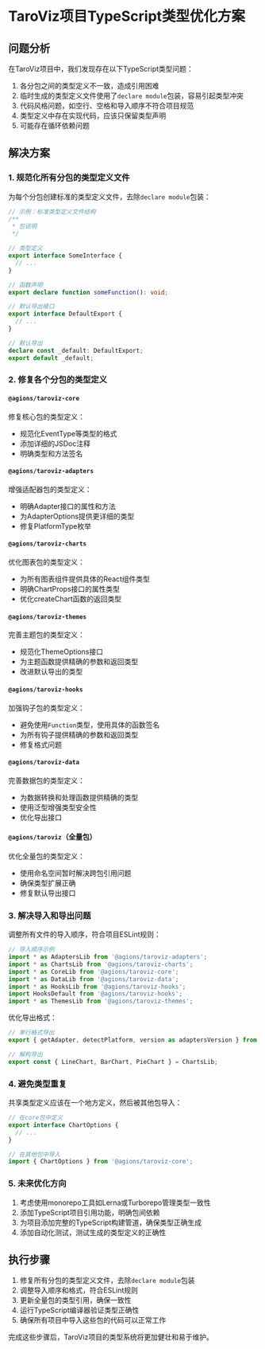 # TaroViz项目TypeScript类型优化方案

## 问题分析

在TaroViz项目中，我们发现存在以下TypeScript类型问题：

1. 各分包之间的类型定义不一致，造成引用困难
2. 临时生成的类型定义文件使用了`declare module`包装，容易引起类型冲突
3. 代码风格问题，如空行、空格和导入顺序不符合项目规范
4. 类型定义中存在实现代码，应该只保留类型声明
5. 可能存在循环依赖问题

## 解决方案

### 1. 规范化所有分包的类型定义文件

为每个分包创建标准的类型定义文件，去除`declare module`包装：

```typescript
// 示例：标准类型定义文件结构
/**
 * 包说明
 */

// 类型定义
export interface SomeInterface {
  // ...
}

// 函数声明
export declare function someFunction(): void;

// 默认导出接口
export interface DefaultExport {
  // ...
}

// 默认导出
declare const _default: DefaultExport;
export default _default;
```

### 2. 修复各个分包的类型定义

#### `@agions/taroviz-core`

修复核心包的类型定义：
- 规范化EventType等类型的格式
- 添加详细的JSDoc注释
- 明确类型和方法签名

#### `@agions/taroviz-adapters`

增强适配器包的类型定义：
- 明确Adapter接口的属性和方法
- 为AdapterOptions提供更详细的类型
- 修复PlatformType枚举

#### `@agions/taroviz-charts`

优化图表包的类型定义：
- 为所有图表组件提供具体的React组件类型
- 明确ChartProps接口的属性类型
- 优化createChart函数的返回类型

#### `@agions/taroviz-themes`

完善主题包的类型定义：
- 规范化ThemeOptions接口
- 为主题函数提供精确的参数和返回类型
- 改进默认导出的类型

#### `@agions/taroviz-hooks`

加强钩子包的类型定义：
- 避免使用`Function`类型，使用具体的函数签名
- 为所有钩子提供精确的参数和返回类型
- 修复格式问题

#### `@agions/taroviz-data`

完善数据包的类型定义：
- 为数据转换和处理函数提供精确的类型
- 使用泛型增强类型安全性
- 优化导出接口

#### `@agions/taroviz`（全量包）

优化全量包的类型定义：
- 使用命名空间暂时解决跨包引用问题
- 确保类型扩展正确
- 修复默认导出接口

### 3. 解决导入和导出问题

调整所有文件的导入顺序，符合项目ESLint规则：

```typescript
// 导入顺序示例
import * as AdaptersLib from '@agions/taroviz-adapters';
import * as ChartsLib from '@agions/taroviz-charts';
import * as CoreLib from '@agions/taroviz-core';
import * as DataLib from '@agions/taroviz-data';
import * as HooksLib from '@agions/taroviz-hooks';
import HooksDefault from '@agions/taroviz-hooks';
import * as ThemesLib from '@agions/taroviz-themes';
```

优化导出格式：

```typescript
// 单行格式导出
export { getAdapter, detectPlatform, version as adaptersVersion } from '@agions/taroviz-adapters';

// 解构导出
export const { LineChart, BarChart, PieChart } = ChartsLib;
```

### 4. 避免类型重复

共享类型定义应该在一个地方定义，然后被其他包导入：

```typescript
// 在core包中定义
export interface ChartOptions {
  // ...
}

// 在其他包中导入
import { ChartOptions } from '@agions/taroviz-core';
```

### 5. 未来优化方向

1. 考虑使用monorepo工具如Lerna或Turborepo管理类型一致性
2. 添加TypeScript项目引用功能，明确包间依赖
3. 为项目添加完整的TypeScript构建管道，确保类型正确生成
4. 添加自动化测试，测试生成的类型定义的正确性

## 执行步骤

1. 修复所有分包的类型定义文件，去除`declare module`包装
2. 调整导入顺序和格式，符合ESLint规则
3. 更新全量包的类型引用，确保一致性
4. 运行TypeScript编译器验证类型正确性
5. 确保所有项目中导入这些包的代码可以正常工作

完成这些步骤后，TaroViz项目的类型系统将更加健壮和易于维护。 